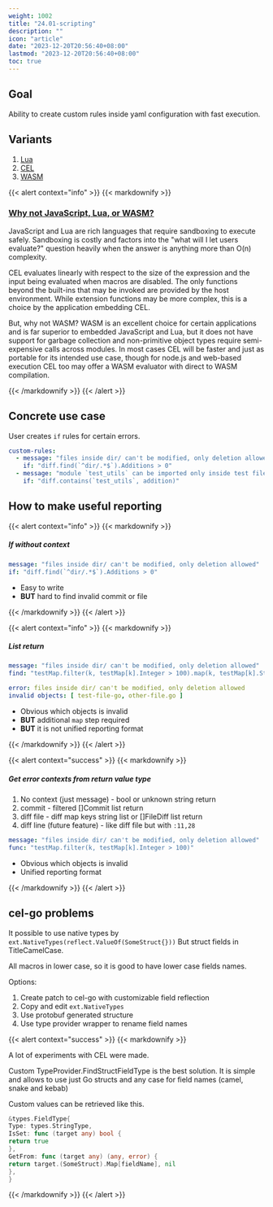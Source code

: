 ```yaml
---
weight: 1002
title: "24.01-scripting"
description: ""
icon: "article"
date: "2023-12-20T20:56:40+08:00"
lastmod: "2023-12-20T20:56:40+08:00"
toc: true
---
```


## Goal

Ability to create custom rules inside yaml configuration with fast execution.

## Variants

1. [Lua](https://github.com/yuin/gopher-lua)
2. [CEL](https://github.com/google/cel-go)
3. [WASM](https://wazero.io/)

{{< alert context="info" >}}
{{< markdownify >}}

### [Why not JavaScript, Lua, or WASM?](https://github.com/google/cel-go?tab=readme-ov-file#why-not-javascript-lua-or-wasm)

JavaScript and Lua are rich languages that require sandboxing to execute
safely. Sandboxing is costly and factors into the "what will I let users
evaluate?" question heavily when the answer is anything more than O(n)
complexity.

CEL evaluates linearly with respect to the size of the expression and the input
being evaluated when macros are disabled. The only functions beyond the
built-ins that may be invoked are provided by the host environment. While
extension functions may be more complex, this is a choice by the application
embedding CEL.

But, why not WASM? WASM is an excellent choice for certain applications and
is far superior to embedded JavaScript and Lua, but it does not have support
for garbage collection and non-primitive object types require semi-expensive
calls across modules. In most cases CEL will be faster and just as portable
for its intended use case, though for node.js and web-based execution CEL
too may offer a WASM evaluator with direct to WASM compilation.

{{< /markdownify >}}
{{< /alert >}}

## Concrete use case

User creates `if` rules for certain errors.

```yaml
custom-rules:
  - message: "files inside dir/ can't be modified, only deletion allowed"
    if: "diff.find(`^dir/.*$`).Additions > 0"
  - message: "module `test_utils` can be imported only inside test files"
    if: "diff.contains(`test_utils`, addition)"
```

## How to make useful reporting

{{< alert context="info" >}}
{{< markdownify >}}

##### If without context

```yaml
message: "files inside dir/ can't be modified, only deletion allowed"
if: "diff.find(`^dir/.*$`).Additions > 0"
```

- Easy to write
- **BUT** hard to find invalid commit or file

{{< /markdownify >}}
{{< /alert >}}

{{< alert context="info" >}}
{{< markdownify >}}

##### List return

```yaml
message: "files inside dir/ can't be modified, only deletion allowed"
find: "testMap.filter(k, testMap[k].Integer > 100).map(k, testMap[k].StringField)"
```

```yaml
error: files inside dir/ can't be modified, only deletion allowed
invalid objects: [ test-file-go, other-file.go ]
```

- Obvious which objects is invalid
- **BUT** additional `map` step required
- **BUT** it is not unified reporting format

{{< /markdownify >}}
{{< /alert >}}

{{< alert context="success" >}}
{{< markdownify >}}

##### Get error contexts from return value type

1. No context (just message) - bool or unknown string return
2. commit - filtered []Commit list return
3. diff file - diff map keys string list or []FileDiff list return
4. diff line (future feature) - like diff file but with `:11,28`

```yaml
message: "files inside dir/ can't be modified, only deletion allowed"
func: "testMap.filter(k, testMap[k].Integer > 100)"
```

- Obvious which objects is invalid
- Unified reporting format

{{< /markdownify >}}
{{< /alert >}}

## cel-go problems

It possible to use native types by `ext.NativeTypes(reflect.ValueOf(SomeStruct{}))`
But struct fields in TitleCamelCase.

All macros in lower case, so it is good to have lower case fields names.

Options:

1. Create patch to cel-go with customizable field reflection
2. Copy and edit `ext.NativeTypes`
3. Use protobuf generated structure
4. Use type provider wrapper to rename field names

{{< alert context="success" >}}
{{< markdownify >}}

A lot of experiments with CEL were made.

Custom TypeProvider.FindStructFieldType is the best solution. It is simple and allows to use just Go structs and any
case for field names (camel, snake and kebab)

Custom values can be retrieved like this.

```go
&types.FieldType{
Type: types.StringType,
IsSet: func (target any) bool {
return true
},
GetFrom: func (target any) (any, error) {
return target.(SomeStruct).Map[fieldName], nil
},
}
```

{{< /markdownify >}}
{{< /alert >}}
